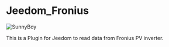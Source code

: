 # Jeedom_Fronius

![SunnyBoy](https://sattaz.github.io/Jeedom_Fronius/pictures/Fronius_icon.png)

This is a Plugin for Jeedom to read data from Fronius PV inverter.
